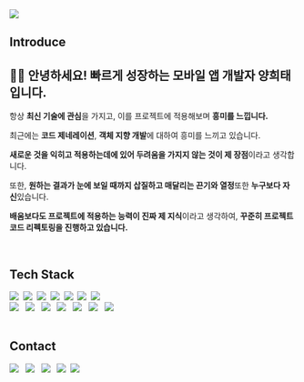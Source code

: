 <img src="https://capsule-render.vercel.app/api?type=venom&color=auto&height=300&section=header&text=Mobile%20Developer&fontSize=90" />

## Introduce


<h2>👋🏻 안녕하세요! 빠르게 성장하는 모바일 앱 개발자 양희태입니다.</h3>
<p>항상 <strong>최신 기술에 관심</strong>을 가지고, 이를 프로젝트에 적용해보며 <strong>흥미를 느낍니다.</strong></p>
<p>최근에는 <strong>코드 제네레이션</strong>, <strong>객체 지향 개발</strong>에 대하여 흥미를 느끼고 있습니다.</p>
<p><strong>새로운 것을 익히고 적용하는데에 있어 두려움을 가지지 않는 것이 제 장점</strong>이라고 생각합니다.</p>
<p>또한, <strong>원하는 결과가 눈에 보일 때까지 삽질하고 매달리는 끈기와 열정</strong>또한 <strong>누구보다 자신</strong>있습니다.</p>
<p><strong>배움보다도 프로젝트에 적용하는 능력이 진짜 제 지식</strong>이라고 생각하여, <strong>꾸준히 프로젝트 코드 리펙토링을 진행하고 있습니다.</strong></p>
<br>



## Tech Stack
<div align="start">
<a href="https://developer.apple.com/kr/"><img src="https://img.shields.io/badge/IOS-000000?style=flat-square&logo=Apple&logoColor=white"/></a>&nbsp;
<a href="https://developer.apple.com/kr/swift/"><img src="https://img.shields.io/badge/Swift-F05138?style=flat-square&logo=Swift&logoColor=white"/></a>&nbsp;
<a href="https://flutter.dev/"><img src="https://img.shields.io/badge/Flutter-02569B?style=flat-square&logo=Flutter&logoColor=white"/></a>&nbsp;
<a href="https://dart-ko.dev/"><img src="https://img.shields.io/badge/Dart-0175C2?style=flat-square&logo=Dart&logoColor=white"/></a>&nbsp;
<a href="https://v3-docs.vuejs-korea.org/"><img src="https://img.shields.io/badge/Vue.js-4FC08D?style=flat-square&logo=Vue.js&logoColor=white"/></a>&nbsp;
<a href="https://www.java.com/ko/"><img src="https://img.shields.io/badge/Java-ffa500?style=flat-square&logo=Java&logoColor=white"/></a>&nbsp;
<a href="https://developer.mozilla.org/ko/docs/Web/JavaScript"><img src="https://img.shields.io/badge/JavaScript-F7DF1E?style=flat-square&logo=JavaScript&logoColor=white"/></a>
</div>
</div> <div align="start"> 
    <a href="https://developer.mozilla.org/ko/docs/Web/CSS"><img src="https://img.shields.io/badge/CSS3-1572B6?style=flat-square&logo=CSS3&logoColor=white"/></a> &nbsp;
    <a href="https://developer.mozilla.org/ko/docs/Glossary/HTML5"><img src="https://img.shields.io/badge/HTML5-E34F26?style=flat-square&logo=HTML5&logoColor=white"/></a> &nbsp;
    <a href="https://www.atlassian.com/software/jira?&aceid=&adposition=&adgroup=140479881486&campaign=18442480203&creative=656562805651&device=c&keyword=jira&matchtype=e&network=g&placement=&ds_kids=p73335832032&ds_e=GOOGLE&ds_eid=700000001558501&ds_e1=GOOGLE&gad_source=1&gclid=Cj0KCQjwu8uyBhC6ARIsAKwBGpTaQtACtDnEI7SMmbLjag8sAgnd_tDgVJW7mziC7mMHOCvvNV1LMp8aAtguEALw_wcB&gclsrc=aw.ds"><img src="https://img.shields.io/badge/Jira-0052CC?style=flat-square&logo=Jira&logoColor=white"/></a> &nbsp;
    <a href="https://www.gerritcodereview.com/"><img src="https://img.shields.io/badge/Gerrit-EEEEEE?style=flat-square&logo=Gerrit&logoColor=white"/></a>  &nbsp;
    <a href="https://mattermost.com/"><img src="https://img.shields.io/badge/Mattermost-0058CC?style=flat-square&logo=Mattermost&logoColor=white"/></a> &nbsp;
    <a href="https://developer.android.com/studio?hl=ko"><img src="https://img.shields.io/badge/AndroidStudio-3DDC84?style=flat-square&logo=AndroidStudio&logoColor=white"/></a> &nbsp;
    <a href="https://developer.apple.com/kr/xcode/"><img src="https://img.shields.io/badge/Xcode-147EFB?style=flat-square&logo=Xcode&logoColor=white"/></a> </div>


<br>

## Contact
<div align="start">
<a href="mailto:smyang0220@gmail.com"><img src="https://img.shields.io/badge/Gmail-EA4335?style=flat-square&logo=Gmail&logoColor=white"/></a> &nbsp;
<a href="mailto:smyang0220@naver.com"><img src="https://img.shields.io/badge/Kakao-FFCD00?style=flat-square&logo=Gmail&logoColor=white"/></a> &nbsp;
<a href="mailto:smyang0220@naver.com"><img src="https://img.shields.io/badge/Naver-03C75A?style=flat-square&logo=Naver&logoColor=white"/></a> &nbsp;
<a href="https://100percent-me.tistory.com/"><img src="https://img.shields.io/badge/Tistory-000000?style=flat-square&logo=Tistory&logoColor=white"/></a>&nbsp;
<a href="https://www.instagram.com/sheep._.hy/"><img src="https://img.shields.io/badge/Instagram-E4405F?style=flat-square&logo=Instagram&logoColor=white"/></a>&nbsp;
</div>
